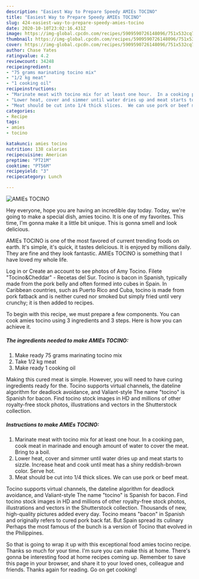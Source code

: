 ```yaml
---
description: "Easiest Way to Prepare Speedy AMIEs TOCINO"
title: "Easiest Way to Prepare Speedy AMIEs TOCINO"
slug: 424-easiest-way-to-prepare-speedy-amies-tocino
date: 2020-10-10T23:02:16.431Z
image: https://img-global.cpcdn.com/recipes/5909590726148096/751x532cq70/amies-tocino-recipe-main-photo.jpg
thumbnail: https://img-global.cpcdn.com/recipes/5909590726148096/751x532cq70/amies-tocino-recipe-main-photo.jpg
cover: https://img-global.cpcdn.com/recipes/5909590726148096/751x532cq70/amies-tocino-recipe-main-photo.jpg
author: Chase Yates
ratingvalue: 4.2
reviewcount: 34248
recipeingredient:
- "75 grams marinating tocino mix"
- "1/2 kg meat"
- "1 cooking oil"
recipeinstructions:
- "Marinate meat with tocino mix for at least one hour.  In a cooking pan, cook meat in marinade and enough amount of water to cover the meat.  Bring to a boil."
- "Lower heat, cover and simmer until water dries up and meat starts to sizzle.  Increase heat and cook until meat has a shiny reddish-brown color.  Serve hot."
- "Meat should be cut into 1/4 thick slices.  We can use pork or beef meat."
categories:
- Recipe
tags:
- amies
- tocino

katakunci: amies tocino 
nutrition: 138 calories
recipecuisine: American
preptime: "PT21M"
cooktime: "PT56M"
recipeyield: "3"
recipecategory: Lunch

---
```



![AMIEs TOCINO](https://img-global.cpcdn.com/recipes/5909590726148096/751x532cq70/amies-tocino-recipe-main-photo.jpg)

Hey everyone, hope you are having an incredible day today. Today, we're going to make a special dish, amies tocino. It is one of my favorites. This time, I'm gonna make it a little bit unique. This is gonna smell and look delicious.

AMIEs TOCINO is one of the most favored of current trending foods on earth. It's simple, it's quick, it tastes delicious. It is enjoyed by millions daily. They are fine and they look fantastic. AMIEs TOCINO is something that I have loved my whole life.

Log in or Create an account to see photos of Amy Tocino. Filete &#34;Tocino&amp;Cheddar&#34; - Recetas del Sur. Tocino is bacon in Spanish, typically made from the pork belly and often formed into cubes in Spain. In Caribbean countries, such as Puerto Rico and Cuba, tocino is made from pork fatback and is neither cured nor smoked but simply fried until very crunchy; it is then added to recipes.


To begin with this recipe, we must prepare a few components. You can cook amies tocino using 3 ingredients and 3 steps. Here is how you can achieve it.

<!--inarticleads1-->

##### The ingredients needed to make AMIEs TOCINO:

1. Make ready 75 grams marinating tocino mix
1. Take 1/2 kg meat
1. Make ready 1 cooking oil


Making this cured meat is simple. However, you will need to have curing ingredients ready for the. Tocino supports virtual channels, the dateline algorithm for deadlock avoidance, and Valiant-style The name &#34;tocino&#34; is Spanish for bacon. Find tocino stock images in HD and millions of other royalty-free stock photos, illustrations and vectors in the Shutterstock collection. 

<!--inarticleads2-->

##### Instructions to make AMIEs TOCINO:

1. Marinate meat with tocino mix for at least one hour.  In a cooking pan, cook meat in marinade and enough amount of water to cover the meat.  Bring to a boil.
1. Lower heat, cover and simmer until water dries up and meat starts to sizzle.  Increase heat and cook until meat has a shiny reddish-brown color.  Serve hot.
1. Meat should be cut into 1/4 thick slices.  We can use pork or beef meat.


Tocino supports virtual channels, the dateline algorithm for deadlock avoidance, and Valiant-style The name &#34;tocino&#34; is Spanish for bacon. Find tocino stock images in HD and millions of other royalty-free stock photos, illustrations and vectors in the Shutterstock collection. Thousands of new, high-quality pictures added every day. Tocino means &#34;bacon&#34; in Spanish and originally refers to cured pork back fat. But Spain spread its culinary Perhaps the most famous of the bunch is a version of Tocino that evolved in the Philippines. 

So that is going to wrap it up with this exceptional food amies tocino recipe. Thanks so much for your time. I'm sure you can make this at home. There's gonna be interesting food at home recipes coming up. Remember to save this page in your browser, and share it to your loved ones, colleague and friends. Thanks again for reading. Go on get cooking!
